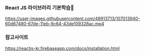 ### React JS 라이브러리 기본학습🖖
https://user-images.githubusercontent.com/48913713/107013940-60d67480-67de-11eb-9c64-43de109328ac.mp4
### 참고사이트 

https://reactjs-kr.firebaseapp.com/docs/installation.html
